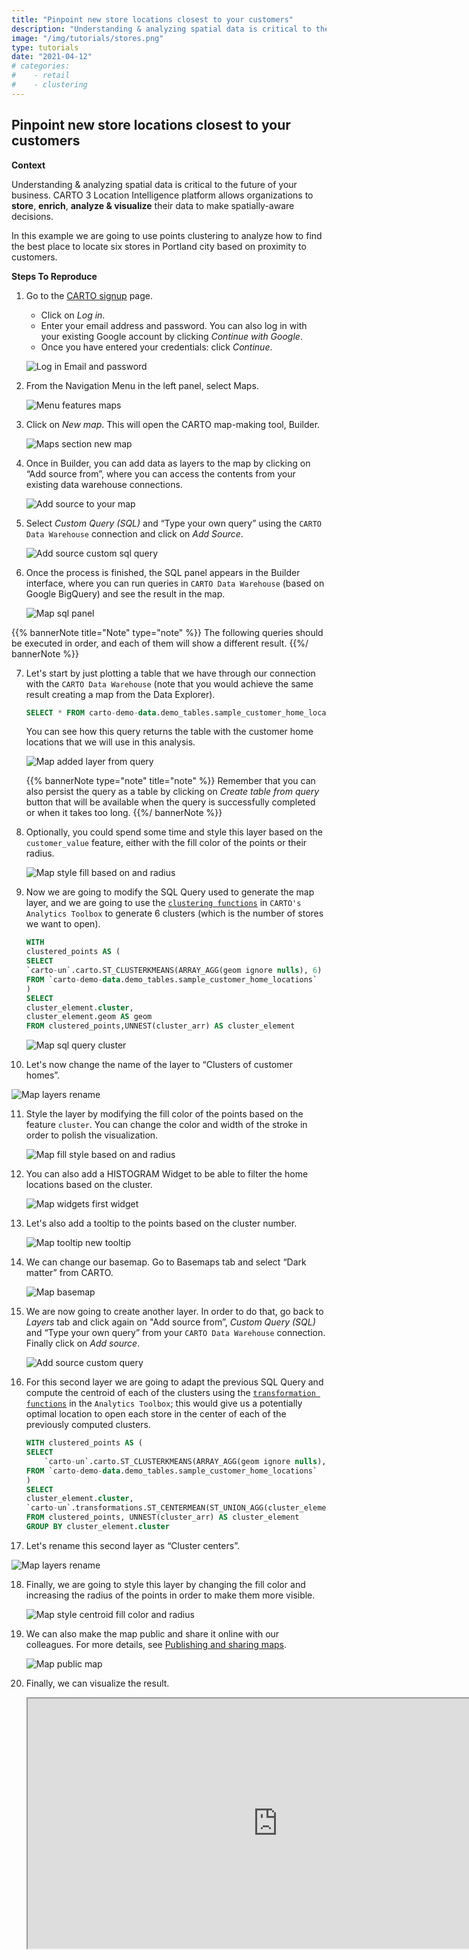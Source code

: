 ```yaml
---
title: "Pinpoint new store locations closest to your customers"
description: "Understanding & analyzing spatial data is critical to the future of your business. CARTO 3 Location Intelligence platform allows organizations to store, enrich,analyze & visualize their data to make spatially-aware decisions. In this example we are going to use points clustering to analyze how to find the best place to locate six stores in Portland city based on proximity to customers."
image: "/img/tutorials/stores.png"
type: tutorials
date: "2021-04-12"
# categories:
#    - retail
#    - clustering
---
```

## Pinpoint new store locations closest to your customers 

**Context**

Understanding & analyzing spatial data is critical to the future of your business. CARTO 3 Location Intelligence platform allows organizations to **store**, **enrich**, **analyze & visualize** their data to make spatially-aware decisions.
<!-- This dataset is provided by CARTO, and it includes a list of customer home locations that we will use in this analysis.
 -->
In this example we are going to use points clustering to analyze how to find the best place to locate six stores in Portland city based on proximity to customers.

**Steps To Reproduce** 

1. Go to the <a href="http://app.carto.com/signup" target="_blank">CARTO signup</a> page.
   - Click on *Log in*.
   - Enter your email address and password. You can also log in with your existing Google account by clicking *Continue with Google*.
   - Once you have entered your credentials: click *Continue*.

   ![Log in Email and password](/img/cloud-native-workspace/get-started/login.png)

2. From the Navigation Menu in the left panel, select Maps. 

   ![Menu features maps](/img/cloud-native-workspace/tutorials/tutorial5_the_menu_features_maps.png)

3. Click on *New map*. This will open the CARTO map-making tool, Builder.

    ![Maps section new map](/img/cloud-native-workspace/tutorials/tutorial5_maps_new_map.png)

4. Once in Builder, you can add data as layers to the map by clicking on “Add source from”, where you can access the contents from your existing data warehouse connections.

    ![Add source to your map](/img/cloud-native-workspace/tutorials/tutorial5_add_source_to_your_map.png)

5. Select *Custom Query (SQL)* and “Type your own query” using the `CARTO Data Warehouse` connection and click on *Add Source*.

    ![Add source custom sql query](/img/cloud-native-workspace/tutorials/tutorial5_add_source_custom_sql_query.png)

6. Once the process is finished, the SQL panel appears in the Builder interface, where you can run queries in `CARTO Data Warehouse` (based on Google BigQuery) and see the result in the map. 

    ![Map sql panel](/img/cloud-native-workspace/tutorials/tutorial5_map_sql_editor.png)

{{% bannerNote title="Note" type="note" %}}
   The following queries should be executed in order, and each of them will show a different result.
{{%/ bannerNote %}} 

7. Let's start by just plotting a table that we have through our connection with the `CARTO Data Warehouse` (note that you would achieve the same result creating a map from the Data Explorer).

    ```sql
    SELECT * FROM carto-demo-data.demo_tables.sample_customer_home_locations
    ```
    You can see how this query returns the table with the customer home locations that we will use in this analysis.

   ![Map added layer from query](/img/cloud-native-workspace/tutorials/tutorial5_map_layer_from_query.png)

   {{% bannerNote type="note" title="note" %}}
Remember that you can also persist the query as a table by clicking on *Create table from query* button that will be available when the query is successfully completed or when it takes too long. 
{{%/ bannerNote %}}

8. Optionally, you could spend some time and style this layer based on the `customer_value` feature, either with the fill color of the points or their radius.

    ![Map style fill based on and radius](/img/cloud-native-workspace/tutorials/tutorial5_map_layer_style.png)

9. Now we are going to modify the SQL Query used to generate the map layer, and we are going to use the  [`clustering functions`](/analytics-toolbox-bq/sql-reference/clustering/) 
in `CARTO's Analytics Toolbox` to generate 6 clusters (which is the number of stores we want to open).

    ```sql
    WITH
    clustered_points AS (
    SELECT
    `carto-un`.carto.ST_CLUSTERKMEANS(ARRAY_AGG(geom ignore nulls), 6) AS cluster_arr
    FROM `carto-demo-data.demo_tables.sample_customer_home_locations`
    )
    SELECT
    cluster_element.cluster,
    cluster_element.geom AS geom
    FROM clustered_points,UNNEST(cluster_arr) AS cluster_element
    ```

    ![Map sql query cluster](/img/cloud-native-workspace/tutorials/tutorial5_map_sql_query_cluster.png)

    <!-- ![Map sql query cluster](/img/cloud-native-workspace/tutorials/tutorial5_map_sql_query_clustering.png) -->

10. Let's now change the name of the layer to “Clusters of customer homes”.

   ![Map layers rename](/img/cloud-native-workspace/tutorials/tutorial5_map_layer_rename.png)

11. Style the layer by modifying the fill color of the points based on the feature `cluster`. You can change the color and width of the stroke in order to polish the visualization. 

    ![Map fill style based on and radius](/img/cloud-native-workspace/tutorials/tutorial5_map_cluster_layer_second_style.png)

12. You can also add a HISTOGRAM Widget to be able to filter the home locations based on the cluster.

    ![Map widgets first widget](/img/cloud-native-workspace/tutorials/tutorial5_map_add_histogram_widget.png)

13. Let's also add a tooltip to the points based on the cluster number.

    ![Map tooltip new tooltip](/img/cloud-native-workspace/tutorials/tutorial5_map_show_tooltip.png)

14. We can change our basemap. Go to Basemaps tab and select “Dark matter” from CARTO.

    ![Map basemap](/img/cloud-native-workspace/tutorials/tutorial5_map_basemap_dark_carto.png)

15. We are now going to create another layer. In order to do that, go back to *Layers* tab and click again on "Add source from”, *Custom Query (SQL)* and “Type your own query” from your `CARTO Data Warehouse` connection. Finally click on *Add source*.

    ![Add source custom query](/img/cloud-native-workspace/tutorials/tutorial5_map_second_layer_from_query.png)

16. For this second layer we are going to adapt the previous SQL Query and compute the centroid of each of the clusters using the [`transformation functions`](/analytics-toolbox-bq/sql-reference/transformations/) 
in the `Analytics Toolbox`; this would give us a potentially optimal location to open each store in the center of each of the previously computed clusters.

    ```sql
    WITH clustered_points AS (
    SELECT 
        `carto-un`.carto.ST_CLUSTERKMEANS(ARRAY_AGG(geom ignore nulls), 6) AS cluster_arr
    FROM `carto-demo-data.demo_tables.sample_customer_home_locations`
    )
    SELECT 
    cluster_element.cluster, 
    `carto-un`.transformations.ST_CENTERMEAN(ST_UNION_AGG(cluster_element.geom)) AS geom 
    FROM clustered_points, UNNEST(cluster_arr) AS cluster_element 
    GROUP BY cluster_element.cluster
    ```

17. Let's rename this second layer as “Cluster centers”.

   ![Map layers rename](/img/cloud-native-workspace/tutorials/tutorial5_map_second_layer_rename.png)

18. Finally, we are going to style this layer by changing the fill color and increasing the radius of the points in order to make them more visible.

    ![Map style centroid fill color and radius](/img/cloud-native-workspace/tutorials/tutorial5_map_centroid_layer_style.png)

19. We can also make the map public and share it online with our colleagues. For more details, see [Publishing and sharing maps](../../maps/publishing-and-sharing-maps).

    ![Map public map](/img/cloud-native-workspace/tutorials/tutorial5_map_public_map_options.png)

20. Finally, we can visualize the result.

    <iframe width="800px" height="400px" src="https://gcp-us-east1.app.carto.com/map/f200c994-3b02-4bc0-b0c0-0199c928833f"></iframe>
